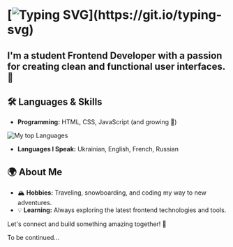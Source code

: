 # [![Typing SVG](https://readme-typing-svg.demolab.com?font=Fira+Code&pause=1000&width=435&lines=Hi+there!+👋I'm+Anton!)](https://git.io/typing-svg)

## I'm a student **Frontend Developer** with a passion for creating clean and functional user interfaces. 🌟

## 🛠️ Languages & Skills

- **Programming:** HTML, CSS, JavaScript (and growing 🚀)
  
![My top Languages](https://github-readme-stats.vercel.app/api/top-langs/?username=antonaksyuk&layout=compact&hide=html,css&langs_count=10&theme=dark)

- **Languages I Speak:** Ukrainian, English, French, Russian

## 🌍 About Me

- 🏔️ **Hobbies:** Traveling, snowboarding, and coding my way to new adventures.
- 💡 **Learning:** Always exploring the latest frontend technologies and tools.

Let's connect and build something amazing together! 🤝

To be continued...
